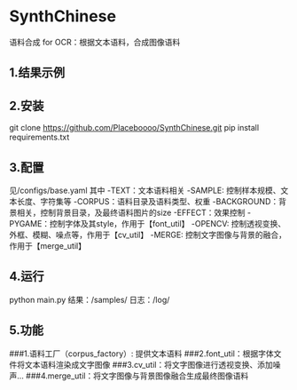 # SynthChinese
语料合成 for OCR：根据文本语料，合成图像语料

## 1.结果示例

## 2.安装
git clone  https://github.com/Placeboooo/SynthChinese.git
pip install requirements.txt
## 3.配置
见/configs/base.yaml
其中
  -TEXT：文本语料相关
    -SAMPLE: 控制样本规模、文本长度、字符集等
    -CORPUS：语料目录及语料类型、权重
  -BACKGROUND：背景相关，控制背景目录，及最终语料图片的size
  -EFFECT：效果控制
    -PYGAME：控制字体及其style，作用于【font_util】
    -OPENCV: 控制透视变换、外框、模糊、噪点等，作用于【cv_util】
    -MERGE: 控制文字图像与背景的融合，作用于【merge_util】
## 4.运行
python main.py
结果：/samples/
日志：/log/
## 5.功能
###1.语料工厂（corpus_factory）: 提供文本语料
###2.font_util：根据字体文件将文本语料渲染成文字图像
###3.cv_util：将文字图像进行透视变换、添加噪声...
###4.merge_util：将文字图像与背景图像融合生成最终图像语料


